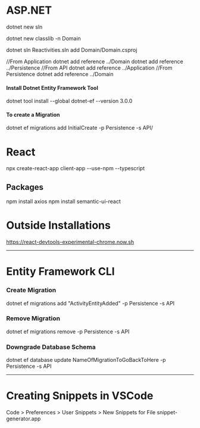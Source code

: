 # ASP.NET
dotnet new sln

dotnet new classlib -n Domain

dotnet sln Reactivities.sln add Domain/Domain.csproj

//From Application
dotnet add reference ../Domain
dotnet add reference ../Persistence
//From API
dotnet add reference ../Application
//From Persistence
dotnet add reference ../Domain

#### Install Dotnet Entity Framework Tool
dotnet tool install --global dotnet-ef --version 3.0.0

#### To create a Migration
dotnet ef migrations add InitialCreate -p Persistence -s API/

# React
npx create-react-app client-app --use-npm --typescript

## Packages
npm install axios
npm install semantic-ui-react

# Outside Installations
https://react-devtools-experimental-chrome.now.sh

---
# Entity Framework CLI

### Create Migration
dotnet ef migrations add "ActivityEntityAdded" -p Persistence -s API

### Remove Migration
dotnet ef migrations remove -p Persistence -s API

### Downgrade Database Schema
dotnet ef database update NameOfMigrationToGoBackToHere -p Persistence -s API

---
# Creating Snippets in VSCode
Code > Preferences > User Snippets > New Snippets for File
snippet-generator.app
